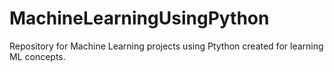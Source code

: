 # MachineLearningUsingPython
Repository for Machine Learning projects using Ptython created for learning ML concepts.
